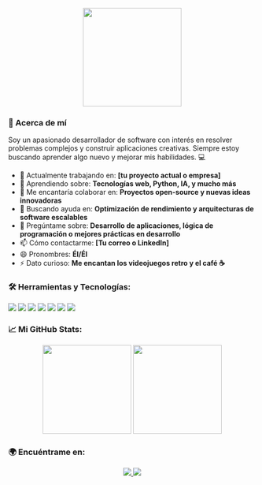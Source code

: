 <p align="center">
  <img src="https://media.giphy.com/media/dxn6fRlTIShoeBr69N/giphy.gif" width="200" height="200" />
</p>

### 🚀 Acerca de mí
Soy un apasionado desarrollador de software con interés en resolver problemas complejos y construir aplicaciones creativas. Siempre estoy buscando aprender algo nuevo y mejorar mis habilidades. 💻

- 🔭 Actualmente trabajando en: **[tu proyecto actual o empresa]**
- 🌱 Aprendiendo sobre: **Tecnologías web, Python, IA, y mucho más**
- 👯 Me encantaría colaborar en: **Proyectos open-source y nuevas ideas innovadoras**
- 🤔 Buscando ayuda en: **Optimización de rendimiento y arquitecturas de software escalables**
- 💬 Pregúntame sobre: **Desarrollo de aplicaciones, lógica de programación o mejores prácticas en desarrollo**
- 📫 Cómo contactarme: **[Tu correo o LinkedIn]**
- 😄 Pronombres: **Él/Él**
- ⚡ Dato curioso: **Me encantan los videojuegos retro y el café ☕**

### 🛠️ Herramientas y Tecnologías:
<p>
  <img src="https://img.shields.io/badge/-Python-333333?style=for-the-badge&logo=python&logoColor=ffd343" />
  <img src="https://img.shields.io/badge/-JavaScript-333333?style=for-the-badge&logo=javascript" />
  <img src="https://img.shields.io/badge/-HTML5-333333?style=for-the-badge&logo=html5&logoColor=E34F26" />
  <img src="https://img.shields.io/badge/-CSS3-333333?style=for-the-badge&logo=css3&logoColor=1572B6" />
  <img src="https://img.shields.io/badge/-Git-333333?style=for-the-badge&logo=git" />
  <img src="https://img.shields.io/badge/-Docker-333333?style=for-the-badge&logo=docker" />
  <img src="https://img.shields.io/badge/-PostgreSQL-333333?style=for-the-badge&logo=postgresql" />
</p>

### 📈 Mi GitHub Stats:
<p align="center">
  <img height="180em" src="https://github-readme-stats.vercel.app/api?username=AlejandroTorres11&show_icons=true&theme=radical&hide_border=true&count_private=true" />
  <img height="180em" src="https://github-readme-stats.vercel.app/api/top-langs/?username=AlejandroTorres11&layout=compact&theme=radical&hide_border=true" />
</p>

### 🌍 Encuéntrame en:
<p align="center">
  <a href="https://www.linkedin.com/in/alejandrotorres11" target="_blank">
    <img src="https://img.shields.io/badge/-LinkedIn-0077B5?style=for-the-badge&logo=linkedin&logoColor=white">
  </a>
  <a href="mailto:alejandro.torres11@email.com">
    <img src="https://img.shields.io/badge/-Email-D14836?style=for-the-badge&logo=gmail&logoColor=white">
  </a>
</p>
